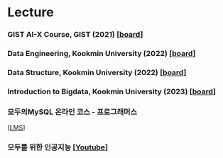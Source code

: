 
# Lecture

### GIST AI-X Course, GIST (2021) [<a href="https://github.com/dscoool/gist-aix">board</a>]
### Data Engineering, Kookmin University (2022) [<a href="https://ecampus.kookmin.ac.kr/course/view.php?id=48724">board</a>]
### Data Structure, Kookmin University (2022) [<a href="https://ecampus.kookmin.ac.kr/course/view.php?id=48724">board</a>]
### Introduction to Bigdata, Kookmin University (2023) [<a href="https://ecampus.kookmin.ac.kr/course/view.php?id=48724">board</a>]
### 모두의MySQL 온라인 코스 - 프로그래머스
[<a href="https://school.programmers.co.kr/learn/courses/16925/16925-%EB%AA%A8%EB%91%90%EB%A5%BC-%EC%9C%84%ED%95%9C-%EB%8D%B0%EC%9D%B4%ED%84%B0%EB%B2%A0%EC%9D%B4%EC%8A%A4-mysql">LMS</a>]
### 모두를 위한 인공지능 [<a href="https://dscool.kr">Youtube</a>]

